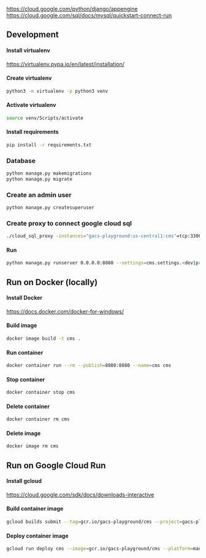 https://cloud.google.com/python/django/appengine
https://cloud.google.com/sql/docs/mysql/quickstart-connect-run

## Development

#### Install virtualenv
https://virtualenv.pypa.io/en/latest/installation/

#### Create virtualenv
```bash
python3 -m virtualenv -p python3 venv
```

#### Activate virtualenv
```bash
source venv/Scripts/activate
```

#### Install requirements
```bash
pip install -r requirements.txt
```

### Database
```bash
python manage.py makemigrations
python manage.py migrate
```

### Create an admin user
```bash
python manage.py createsuperuser
```

### Create proxy to connect google cloud sql
```bash
./cloud_sql_proxy -instances="gacs-playground:us-central1:cms"=tcp:3306
```

#### Run
```bash
python manage.py runserver 0.0.0.0:8080 --settings=cms.settings.<dev|production>
```


## Run on Docker (locally)

#### Install Docker
https://docs.docker.com/docker-for-windows/

#### Build image

```bash
docker image build -t cms .
```

#### Run container

```bash
docker container run --rm --publish=8080:8080 --name=cms cms
```

#### Stop container

```bash
docker container stop cms
```

#### Delete container

```bash
docker container rm cms
```

#### Delete image

```bash
docker image rm cms
```


## Run on Google Cloud Run

#### Install gcloud
https://cloud.google.com/sdk/docs/downloads-interactive

#### Build container image

```bash
gcloud builds submit --tag=gcr.io/gacs-playground/cms --project=gacs-playground
```

#### Deploy container image

```bash
gcloud run deploy cms --image=gcr.io/gacs-playground/cms --platform=managed --region=us-central1 --revision-suffix=v1 --allow-unauthenticated --set-cloudsql-instances gacs-playground:us-central1:cms --project=gacs-playground
```